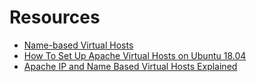 # Resources
- [Name-based Virtual Hosts](https://httpd.apache.org/docs/current/vhosts/name-based.html)
- [How To Set Up Apache Virtual Hosts on Ubuntu 18.04](https://www.digitalocean.com/community/tutorials/how-to-set-up-apache-virtual-hosts-on-ubuntu-18-04)
- [Apache IP and Name Based Virtual Hosts Explained](https://linuxconfig.org/apache-ip-and-name-based-virtual-hosts-explained)